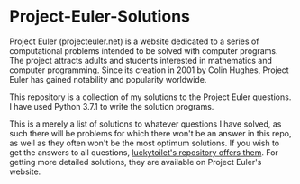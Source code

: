 # Project-Euler-Solutions

Project Euler (projecteuler.net) is a website dedicated to a series of computational problems intended to be solved with computer programs. The project attracts adults and students interested in mathematics and computer programming. Since its creation in 2001 by Colin Hughes, Project Euler has gained notability and popularity worldwide.

This repository is a collection of my solutions to the Project Euler questions. I have used Python 3.7.1 to write the solution programs.

This is a merely a list of solutions to whatever questions I have solved, as such there will be problems for which there won't be an answer in this repo, as well as they often won't be the most optimum solutions. If you wish to get the answers to all questions, [luckytoilet's repository offers them](https://github.com/luckytoilet/projecteuler-solutions). For getting more detailed solutions, they are available on Project Euler's website.